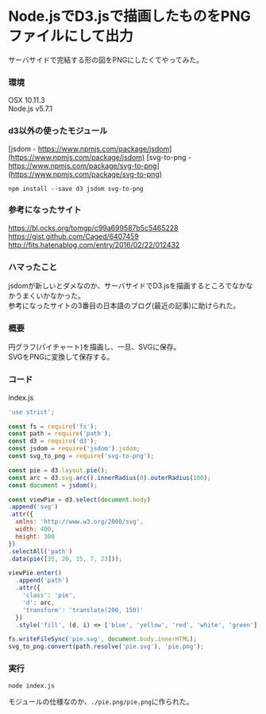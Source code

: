 # Node.jsでD3.jsで描画したものをPNGファイルにして出力

サーバサイドで完結する形の図をPNGにしたくてやってみた。  

### 環境
OSX 10.11.3  
Node.js v5.7.1

### d3以外の使ったモジュール  
[jsdom - https://www.npmjs.com/package/jsdom](https://www.npmjs.com/package/jsdom)
[svg-to-png - https://www.npmjs.com/package/svg-to-png](https://www.npmjs.com/package/svg-to-png)

`npm install --save d3 jsdom svg-to-png`  

### 参考になったサイト
https://bl.ocks.org/tomgp/c99a699587b5c5465228
https://gist.github.com/Caged/6407459
http://fits.hatenablog.com/entry/2016/02/22/012432

### ハマったこと
jsdomが新しいとダメなのか、サーバサイドでD3.jsを描画するところでなかなかうまくいかなかった。  
参考になったサイトの3番目の日本語のブログ(最近の記事)に助けられた。  

### 概要
円グラフ(パイチャート)を描画し、一旦、SVGに保存。  
SVGをPNGに変換して保存する。  

### コード
index.js

```js
'use strict';

const fs = require('fs');
const path = require('path');
const d3 = require('d3');
const jsdom = require('jsdom').jsdom;
const svg_to_png = require('svg-to-png');

const pie = d3.layout.pie();
const arc = d3.svg.arc().innerRadius(0).outerRadius(100);
const document = jsdom();

const viewPie = d3.select(document.body)
.append('svg')
.attr({
  xmlns: 'http://www.w3.org/2000/svg',
  width: 400,
  height: 300
})
.selectAll('path')
.data(pie([35, 20, 15, 7, 23]));

viewPie.enter()
  .append('path')
  .attr({
    'class': 'pie',
    'd': arc,
    'transform': 'translate(200, 150)'
  })
  .style('fill', (d, i) => ['blue', 'yellow', 'red', 'white', 'green'][i]);

fs.writeFileSync('pie.svg', document.body.innerHTML);
svg_to_png.convert(path.resolve('pie.svg'), 'pie.png');
```


### 実行

`node index.js`  

モジュールの仕様なのか、`./pie.png/pie.png`に作られた。
